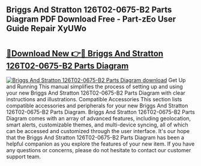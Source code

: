 ## Briggs And Stratton 126T02-0675-B2 Parts Diagram PDF Download Free - Part-zEo User Guide Repair XyUWo

# <h2><a href="http://dfkp6lg.blite.top/?on=Briggs+And+Stratton+126T02-0675-B2+Parts+Diagram">🔗Download New 👉🔴 Briggs And Stratton 126T02-0675-B2 Parts Diagram</a></h2>

[![Briggs And Stratton 126T02-0675-B2 Parts Diagram download](https://i.imgur.com/lujVjoI.png)](http://dfkp6lg.blite.top/?on=Briggs+And+Stratton+126T02-0675-B2+Parts+Diagram)
Get Up and Running This manual simplifies the process of setting up and using your new Briggs And Stratton 126T02-0675-B2 Parts Diagram with clear instructions and illustrations. Compatible Accessories This section lists compatible accessories and peripherals for your new Briggs And Stratton 126T02-0675-B2 Parts Diagram. Briggs And Stratton 126T02-0675-B2 Parts Diagram comes with an array of advanced features, including geolocation, smart alerts, customizable themes, and multi-device syncing, all of which can be accessed and customized through the user interface. It's our hope that the Briggs And Stratton 126T02-0675-B2 Parts Diagram has been a helpful companion as you explore the features of your new item. If you have any questions or concerns, please do not hesitate to contact our customer support team.
